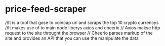 # price-feed-scraper
//It is a tool that gose to coincap url and scraps the top 10 crypto currencys
//It makes use of to main node liberys axios and cheerio
// Axios makse http request to the site throught the browser
// Cheerio parses markup of the site and provides an API that you can use the manipulate the data 
